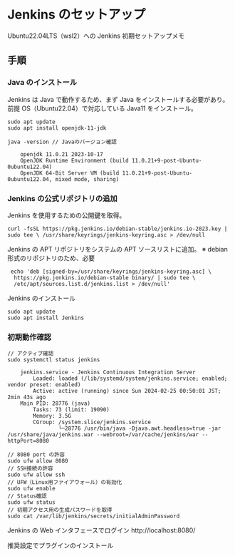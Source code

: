 # Jenkins のセットアップ

Ubuntu22.04LTS（wsl2）への Jenkins 初期セットアップメモ

## 手順

### Java のインストール

Jenkins は Java で動作するため、まず Java をインストールする必要があり。
前提 OS（Ubuntu22.04）で対応している Java11 をインストール。

```
sudo apt update
sudo apt install openjdk-11-jdk

java -version // Javaのバージョン確認

    openjdk 11.0.21 2023-10-17
    OpenJDK Runtime Environment (build 11.0.21+9-post-Ubuntu-0ubuntu122.04)
    OpenJDK 64-Bit Server VM (build 11.0.21+9-post-Ubuntu-0ubuntu122.04, mixed mode, sharing)

```

### Jenkins の公式リポジトリの追加

Jenkins を使用するための公開鍵を取得。

```
curl -fsSL https://pkg.jenkins.io/debian-stable/jenkins.io-2023.key | sudo tee \ /usr/share/keyrings/jenkins-keyring.asc > /dev/null

```

Jenkins の APT リポジトリをシステムの APT ソースリストに追加。
※ debian 形式のリポジトリのため、必要

```
 echo 'deb [signed-by=/usr/share/keyrings/jenkins-keyring.asc] \
  https://pkg.jenkins.io/debian-stable binary/ | sudo tee \
  /etc/apt/sources.list.d/jenkins.list > /dev/null'
```

Jenkins のインストール

```
sudo apt update
sudo apt install Jenkins
```

### 初期動作確認

```
// アクティブ確認
sudo systemctl status jenkins

    jenkins.service - Jenkins Continuous Integration Server
        Loaded: loaded (/lib/systemd/system/jenkins.service; enabled; vendor preset: enabled)
        Active: active (running) since Sun 2024-02-25 00:50:01 JST; 2min 43s ago
    Main PID: 28776 (java)
        Tasks: 73 (limit: 19090)
        Memory: 3.5G
        CGroup: /system.slice/jenkins.service
                └─28776 /usr/bin/java -Djava.awt.headless=true -jar /usr/share/java/jenkins.war --webroot=/var/cache/jenkins/war --httpPort=8080
```

```
// 8080 port の許容
sudo ufw allow 8080
// SSH接続の許容
sudo ufw allow ssh
// UFW（Linux用ファイアウォール）の有効化
sudo ufw enable
// Status確認
sudo ufw status
// 初期アクセス用の生成パスワードを取得
sudo cat /var/lib/jenkins/secrets/initialAdminPassword
```

Jenkins の Web インタフェースでログイン
http://localhost:8080/

推奨設定でプラグインのインストール
